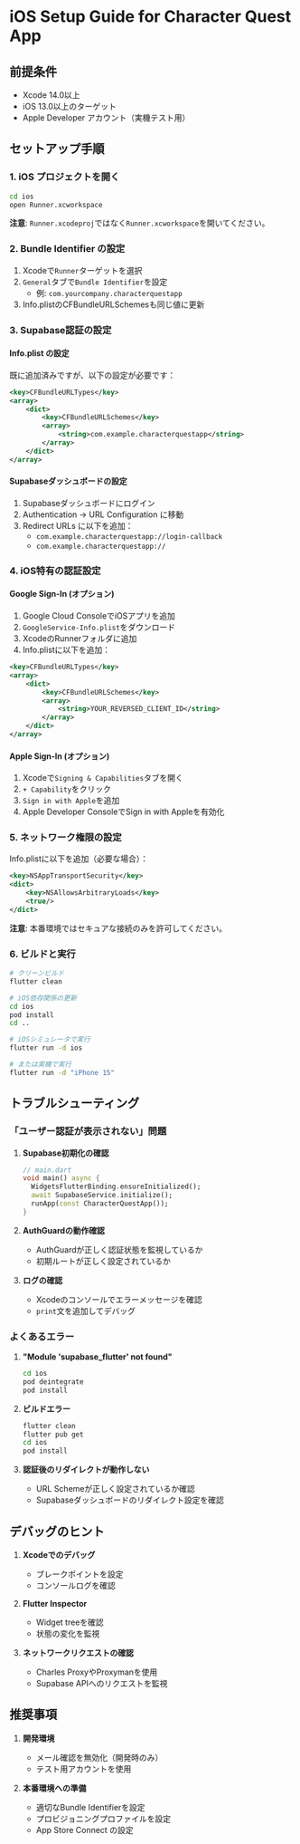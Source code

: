 # iOS Setup Guide for Character Quest App

## 前提条件

- Xcode 14.0以上
- iOS 13.0以上のターゲット
- Apple Developer アカウント（実機テスト用）

## セットアップ手順

### 1. iOS プロジェクトを開く

```bash
cd ios
open Runner.xcworkspace
```

**注意**: `Runner.xcodeproj`ではなく`Runner.xcworkspace`を開いてください。

### 2. Bundle Identifier の設定

1. Xcodeで`Runner`ターゲットを選択
2. `General`タブで`Bundle Identifier`を設定
   - 例: `com.yourcompany.characterquestapp`
3. Info.plistのCFBundleURLSchemesも同じ値に更新

### 3. Supabase認証の設定

#### Info.plist の設定

既に追加済みですが、以下の設定が必要です：

```xml
<key>CFBundleURLTypes</key>
<array>
    <dict>
        <key>CFBundleURLSchemes</key>
        <array>
            <string>com.example.characterquestapp</string>
        </array>
    </dict>
</array>
```

#### Supabaseダッシュボードの設定

1. Supabaseダッシュボードにログイン
2. Authentication → URL Configuration に移動
3. Redirect URLs に以下を追加：
   - `com.example.characterquestapp://login-callback`
   - `com.example.characterquestapp://`

### 4. iOS特有の認証設定

#### Google Sign-In (オプション)

1. Google Cloud ConsoleでiOSアプリを追加
2. `GoogleService-Info.plist`をダウンロード
3. XcodeのRunnerフォルダに追加
4. Info.plistに以下を追加：

```xml
<key>CFBundleURLTypes</key>
<array>
    <dict>
        <key>CFBundleURLSchemes</key>
        <array>
            <string>YOUR_REVERSED_CLIENT_ID</string>
        </array>
    </dict>
</array>
```

#### Apple Sign-In (オプション)

1. Xcodeで`Signing & Capabilities`タブを開く
2. `+ Capability`をクリック
3. `Sign in with Apple`を追加
4. Apple Developer ConsoleでSign in with Appleを有効化

### 5. ネットワーク権限の設定

Info.plistに以下を追加（必要な場合）：

```xml
<key>NSAppTransportSecurity</key>
<dict>
    <key>NSAllowsArbitraryLoads</key>
    <true/>
</dict>
```

**注意**: 本番環境ではセキュアな接続のみを許可してください。

### 6. ビルドと実行

```bash
# クリーンビルド
flutter clean

# iOS依存関係の更新
cd ios
pod install
cd ..

# iOSシミュレータで実行
flutter run -d ios

# または実機で実行
flutter run -d "iPhone 15"
```

## トラブルシューティング

### 「ユーザー認証が表示されない」問題

1. **Supabase初期化の確認**
   ```dart
   // main.dart
   void main() async {
     WidgetsFlutterBinding.ensureInitialized();
     await SupabaseService.initialize();
     runApp(const CharacterQuestApp());
   }
   ```

2. **AuthGuardの動作確認**
   - AuthGuardが正しく認証状態を監視しているか
   - 初期ルートが正しく設定されているか

3. **ログの確認**
   - Xcodeのコンソールでエラーメッセージを確認
   - `print`文を追加してデバッグ

### よくあるエラー

1. **"Module 'supabase_flutter' not found"**
   ```bash
   cd ios
   pod deintegrate
   pod install
   ```

2. **ビルドエラー**
   ```bash
   flutter clean
   flutter pub get
   cd ios
   pod install
   ```

3. **認証後のリダイレクトが動作しない**
   - URL Schemeが正しく設定されているか確認
   - Supabaseダッシュボードのリダイレクト設定を確認

## デバッグのヒント

1. **Xcodeでのデバッグ**
   - ブレークポイントを設定
   - コンソールログを確認

2. **Flutter Inspector**
   - Widget treeを確認
   - 状態の変化を監視

3. **ネットワークリクエストの確認**
   - Charles ProxyやProxymanを使用
   - Supabase APIへのリクエストを監視

## 推奨事項

1. **開発環境**
   - メール確認を無効化（開発時のみ）
   - テスト用アカウントを使用

2. **本番環境への準備**
   - 適切なBundle Identifierを設定
   - プロビジョニングプロファイルを設定
   - App Store Connect の設定